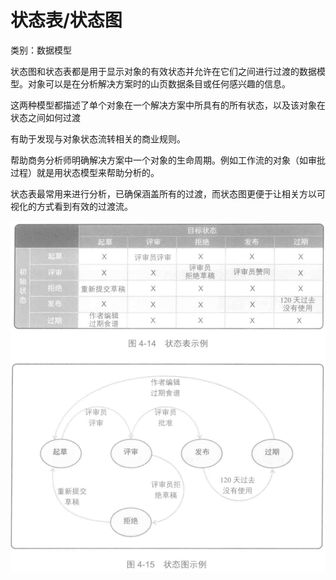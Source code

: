 # 状态表/状态图

类别：数据模型

状态图和状态表都是用于显示对象的有效状态并允许在它们之间进行过渡的数据模型。对象可以是在分析解决方案时的山页数据条目或任何感兴趣的信息。

这两种模型都描述了单个对象在一个解决方案中所具有的所有状态，以及该对象在状态之间如何过渡

有助于发现与对象状态流转相关的商业规则。

帮助商务分析师明确解决方案中一个对象的生命周期。例如工作流的对象（如审批过程）就是用状态模型来帮助分析的。

状态表最常用来进行分析，已确保涵盖所有的过渡，而状态图更便于让相关方以可视化的方式看到有效的过渡流。

![](../../../images/状态表状态图.png)



